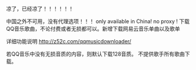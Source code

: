 凉了，已经凉了！！！！！！

中国之外不可用，没有代理选项！！！
only available in China! no proxy !
下载QQ音乐歌曲，不论付费或者无损都可以。新增下载网易云音乐单曲以及歌单



详细功能说明 http://z52c.com/qqmusicdownloader/




若QQ音乐中没有无损音质的内容，则默认下载128音质。
不提供歌手所有歌曲下载。
